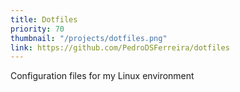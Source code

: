 ```yaml
---
title: Dotfiles
priority: 70
thumbnail: "/projects/dotfiles.png"
link: https://github.com/PedroDSFerreira/dotfiles
---
```


Configuration files for my Linux environment

